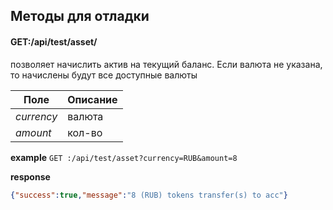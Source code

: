 ## Методы для отладки

#### GET:/api/test/asset/
позволяет начислить актив на текущий баланс. Если валюта не указана, то начислены будут все доступные валюты

Поле | Описание
--- | ---
_currency_| валюта
_amount_| кол-во

**example** `GET :/api/test/asset?currency=RUB&amount=8`


**response**
```json
{"success":true,"message":"8 (RUB) tokens transfer(s) to acc"}
```
